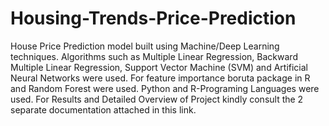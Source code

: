 # Housing-Trends-Price-Prediction
House Price Prediction model built using Machine/Deep Learning techniques.
Algorithms such as Multiple Linear Regression, Backward Multiple Linear Regression, Support Vector Machine (SVM) and Artificial Neural Networks were used. 
For feature importance boruta package in R and Random Forest were used. 
Python and R-Programing Languages were used.
For Results and Detailed Overview of Project kindly consult the 2 separate documentation attached in this link.

